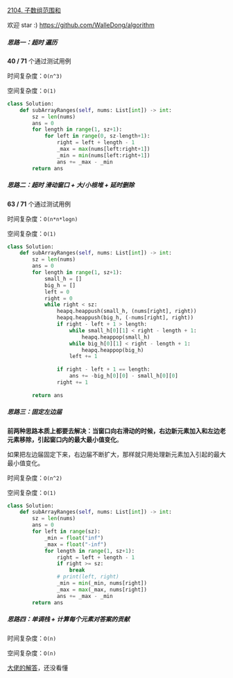 [2104. 子数组范围和](https://leetcode-cn.com/problems/sum-of-subarray-ranges/)

欢迎 star :) https://github.com/WalleDong/algorithm

##### 思路一：超时 遍历

**40 / 71** 个通过测试用例

时间复杂度：`O(n^3)`

空间复杂度：`O(1)` 

```python
class Solution:
    def subArrayRanges(self, nums: List[int]) -> int:
        sz = len(nums)
        ans = 0
        for length in range(1, sz+1):
            for left in range(0, sz-length+1):
                right = left + length - 1
                _max = max(nums[left:right+1])
                _min = min(nums[left:right+1])
                ans += _max - _min
        return ans
```

##### 思路二：超时 滑动窗口 + 大/小根堆 + 延时删除

**63 / 71** 个通过测试用例

时间复杂度：`O(n*n*logn)`

空间复杂度：`O(1)`

```python
class Solution:
    def subArrayRanges(self, nums: List[int]) -> int:
        sz = len(nums)
        ans = 0
        for length in range(1, sz+1):
            small_h = []
            big_h = []
            left = 0
            right = 0
            while right < sz:
                heapq.heappush(small_h, (nums[right], right))
                heapq.heappush(big_h, (-nums[right], right))
                if right - left + 1 > length:
                    while small_h[0][1] < right - length + 1:
                        heapq.heappop(small_h)
                    while big_h[0][1] < right - length + 1:
                        heapq.heappop(big_h)
                    left += 1
                    
                if right - left + 1 == length:
                    ans += -big_h[0][0] - small_h[0][0]
                right += 1
                
        return ans
```

##### 思路三：固定左边届

**前两种思路本质上都要去解决：当窗口向右滑动的时候，右边新元素加入和左边老元素移除，引起窗口内的最大最小值变化**。

如果把左边届固定下来，右边届不断扩大，那样就只用处理新元素加入引起的最大最小值变化。

时间复杂度：`O(n^2)`

空间复杂度：`O(1)`

```python
class Solution:
    def subArrayRanges(self, nums: List[int]) -> int:
        sz = len(nums)
        ans = 0
        for left in range(sz):
            _min = float("inf")
            _max = float("-inf")
            for length in range(1, sz+1):
                right = left + length - 1
                if right >= sz:
                    break
                # print(left, right)
                _min = min(_min, nums[right])
                _max = max(_max, nums[right])
                ans += _max - _min
        return ans
```

##### 思路四：单调栈 + 计算每个元素对答案的贡献

时间复杂度：`O(n)`

空间复杂度：`O(n)`

[大佬的解答](https://leetcode-cn.com/problems/sum-of-subarray-ranges/solution/cong-on2-dao-ondan-diao-zhan-ji-suan-mei-o1op/)，还没看懂